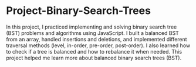# Project-Binary-Search-Trees

In this project, I practiced implementing and solving binary search tree (BST) problems and algorithms using JavaScript. I built a balanced BST from an array, handled insertions and deletions, and implemented different traversal methods (level, in-order, pre-order, post-order). I also learned how to check if a tree is balanced and how to rebalance it when needed. This project helped me learn more about balanced binary search trees (BST).
